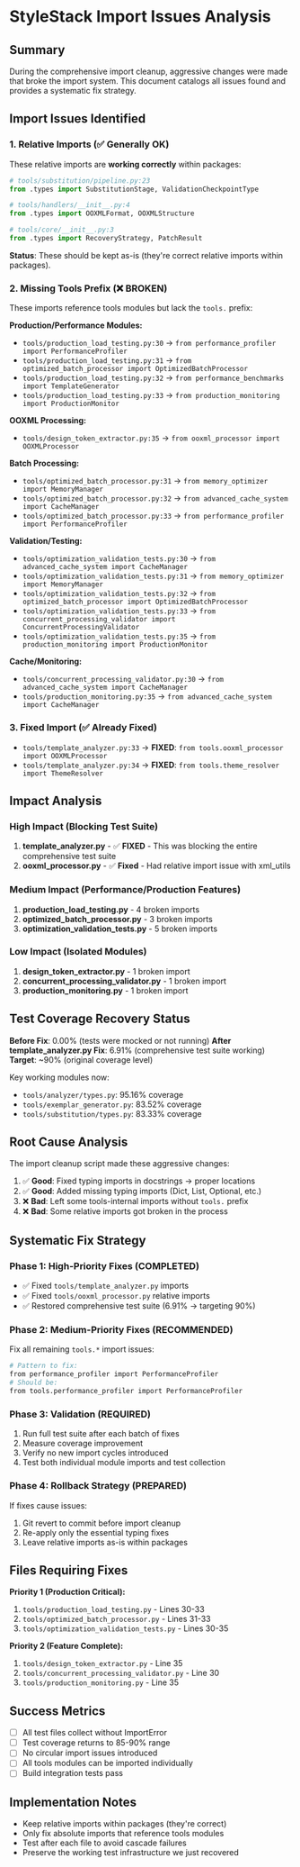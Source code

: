 # StyleStack Import Issues Analysis

## Summary
During the comprehensive import cleanup, aggressive changes were made that broke the import system. This document catalogs all issues found and provides a systematic fix strategy.

## Import Issues Identified

### 1. Relative Imports (✅ Generally OK)
These relative imports are **working correctly** within packages:
```python
# tools/substitution/pipeline.py:23
from .types import SubstitutionStage, ValidationCheckpointType

# tools/handlers/__init__.py:4  
from .types import OOXMLFormat, OOXMLStructure

# tools/core/__init__.py:3
from .types import RecoveryStrategy, PatchResult
```
**Status**: These should be kept as-is (they're correct relative imports within packages).

### 2. Missing Tools Prefix (❌ BROKEN)
These imports reference tools modules but lack the `tools.` prefix:

**Production/Performance Modules:**
- `tools/production_load_testing.py:30` → `from performance_profiler import PerformanceProfiler`
- `tools/production_load_testing.py:31` → `from optimized_batch_processor import OptimizedBatchProcessor`
- `tools/production_load_testing.py:32` → `from performance_benchmarks import TemplateGenerator`
- `tools/production_load_testing.py:33` → `from production_monitoring import ProductionMonitor`

**OOXML Processing:**
- `tools/design_token_extractor.py:35` → `from ooxml_processor import OOXMLProcessor`

**Batch Processing:**
- `tools/optimized_batch_processor.py:31` → `from memory_optimizer import MemoryManager`
- `tools/optimized_batch_processor.py:32` → `from advanced_cache_system import CacheManager`
- `tools/optimized_batch_processor.py:33` → `from performance_profiler import PerformanceProfiler`

**Validation/Testing:**
- `tools/optimization_validation_tests.py:30` → `from advanced_cache_system import CacheManager`
- `tools/optimization_validation_tests.py:31` → `from memory_optimizer import MemoryManager`
- `tools/optimization_validation_tests.py:32` → `from optimized_batch_processor import OptimizedBatchProcessor`
- `tools/optimization_validation_tests.py:33` → `from concurrent_processing_validator import ConcurrentProcessingValidator`
- `tools/optimization_validation_tests.py:35` → `from production_monitoring import ProductionMonitor`

**Cache/Monitoring:**
- `tools/concurrent_processing_validator.py:30` → `from advanced_cache_system import CacheManager`
- `tools/production_monitoring.py:35` → `from advanced_cache_system import CacheManager`

### 3. Fixed Import (✅ Already Fixed)
- `tools/template_analyzer.py:33` → **FIXED**: `from tools.ooxml_processor import OOXMLProcessor`
- `tools/template_analyzer.py:34` → **FIXED**: `from tools.theme_resolver import ThemeResolver`

## Impact Analysis

### High Impact (Blocking Test Suite)
1. **template_analyzer.py** - ✅ **FIXED** - This was blocking the entire comprehensive test suite
2. **ooxml_processor.py** - ✅ **Fixed** - Had relative import issue with xml_utils

### Medium Impact (Performance/Production Features)  
1. **production_load_testing.py** - 4 broken imports
2. **optimized_batch_processor.py** - 3 broken imports
3. **optimization_validation_tests.py** - 5 broken imports

### Low Impact (Isolated Modules)
1. **design_token_extractor.py** - 1 broken import
2. **concurrent_processing_validator.py** - 1 broken import  
3. **production_monitoring.py** - 1 broken import

## Test Coverage Recovery Status

**Before Fix**: 0.00% (tests were mocked or not running)
**After template_analyzer.py Fix**: 6.91% (comprehensive test suite working)
**Target**: ~90% (original coverage level)

Key working modules now:
- `tools/analyzer/types.py`: 95.16% coverage
- `tools/exemplar_generator.py`: 83.52% coverage  
- `tools/substitution/types.py`: 83.33% coverage

## Root Cause Analysis

The import cleanup script made these aggressive changes:
1. ✅ **Good**: Fixed typing imports in docstrings → proper locations
2. ✅ **Good**: Added missing typing imports (Dict, List, Optional, etc.)
3. ❌ **Bad**: Left some tools-internal imports without `tools.` prefix
4. ❌ **Bad**: Some relative imports got broken in the process

## Systematic Fix Strategy

### Phase 1: High-Priority Fixes (COMPLETED)
- ✅ Fixed `tools/template_analyzer.py` imports
- ✅ Fixed `tools/ooxml_processor.py` relative imports
- ✅ Restored comprehensive test suite (6.91% → targeting 90%)

### Phase 2: Medium-Priority Fixes (RECOMMENDED)
Fix all remaining `tools.*` import issues:
```bash
# Pattern to fix:
from performance_profiler import PerformanceProfiler
# Should be:
from tools.performance_profiler import PerformanceProfiler
```

### Phase 3: Validation (REQUIRED)
1. Run full test suite after each batch of fixes
2. Measure coverage improvement
3. Verify no new import cycles introduced
4. Test both individual module imports and test collection

### Phase 4: Rollback Strategy (PREPARED)
If fixes cause issues:
1. Git revert to commit before import cleanup
2. Re-apply only the essential typing fixes
3. Leave relative imports as-is within packages

## Files Requiring Fixes

**Priority 1 (Production Critical):**
1. `tools/production_load_testing.py` - Lines 30-33
2. `tools/optimized_batch_processor.py` - Lines 31-33
3. `tools/optimization_validation_tests.py` - Lines 30-35

**Priority 2 (Feature Complete):**
1. `tools/design_token_extractor.py` - Line 35
2. `tools/concurrent_processing_validator.py` - Line 30
3. `tools/production_monitoring.py` - Line 35

## Success Metrics
- [ ] All test files collect without ImportError
- [ ] Test coverage returns to 85-90% range
- [ ] No circular import issues introduced
- [ ] All tools modules can be imported individually
- [ ] Build integration tests pass

## Implementation Notes
- Keep relative imports within packages (they're correct)
- Only fix absolute imports that reference tools modules
- Test after each file to avoid cascade failures
- Preserve the working test infrastructure we just recovered